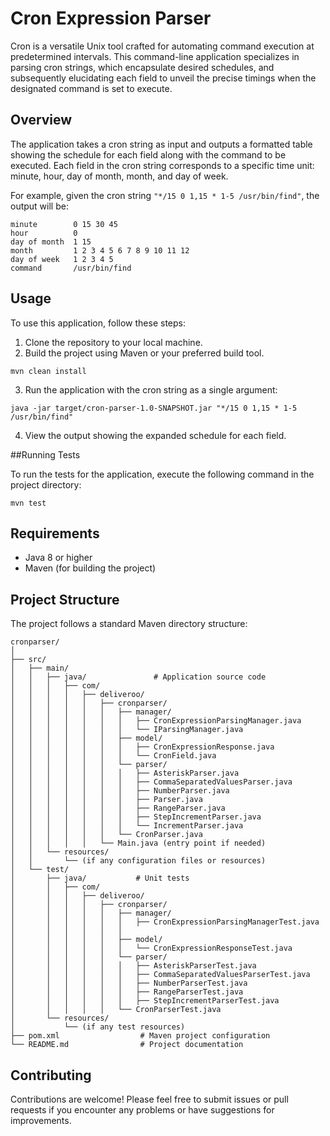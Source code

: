 # Cron Expression Parser


Cron is a versatile Unix tool crafted for automating command execution at predetermined intervals. This command-line application specializes in parsing cron strings, which encapsulate desired schedules, and subsequently elucidating each field to unveil the precise timings when the designated command is set to execute.

## Overview

The application takes a cron string as input and outputs a formatted table showing the schedule for each field along with the command to be executed. Each field in the cron string corresponds to a specific time unit: minute, hour, day of month, month, and day of week.

For example, given the cron string `"*/15 0 1,15 * 1-5 /usr/bin/find"`, the output will be:

```
minute        0 15 30 45
hour          0
day of month  1 15
month         1 2 3 4 5 6 7 8 9 10 11 12
day of week   1 2 3 4 5
command       /usr/bin/find
```

## Usage

To use this application, follow these steps:

1. Clone the repository to your local machine.
2. Build the project using Maven or your preferred build tool.
```
mvn clean install
```
3. Run the application with the cron string as a single argument:

```
java -jar target/cron-parser-1.0-SNAPSHOT.jar "*/15 0 1,15 * 1-5 /usr/bin/find"
```

4. View the output showing the expanded schedule for each field.

##Running Tests

To run the tests for the application, execute the following command in the project directory:

```
mvn test
```

## Requirements

- Java 8 or higher
- Maven (for building the project)

## Project Structure

The project follows a standard Maven directory structure:


```
cronparser/
│
├── src/
│   ├── main/
│   │   ├── java/               # Application source code
│   │   │   ├── com/
│   │   │   │   ├── deliveroo/
│   │   │   │   │   ├── cronparser/
│   │   │   │   │   │   ├── manager/
│   │   │   │   │   │   │   ├── CronExpressionParsingManager.java
│   │   │   │   │   │   │   └── IParsingManager.java
│   │   │   │   │   │   ├── model/
│   │   │   │   │   │   │   ├── CronExpressionResponse.java
│   │   │   │   │   │   │   └── CronField.java
│   │   │   │   │   │   └── parser/
│   │   │   │   │   │   │   ├── AsteriskParser.java
│   │   │   │   │   │   │   ├── CommaSeparatedValuesParser.java
│   │   │   │   │   │   │   ├── NumberParser.java
│   │   │   │   │   │   │   ├── Parser.java
│   │   │   │   │   │   │   ├── RangeParser.java
│   │   │   │   │   │   │   ├── StepIncrementParser.java
│   │   │   │   │   │   │   └── IncrementParser.java
│   │   │   │   │   │   └── CronParser.java
│   │   │   │   │   └── Main.java (entry point if needed)
│   │   └── resources/
│   │       └── (if any configuration files or resources)
│   └── test/
│       ├── java/           # Unit tests
│       │   ├── com/
│       │   │   ├── deliveroo/
│       │   │   │   ├── cronparser/
│       │   │   │   │   ├── manager/
│       │   │   │   │   │   ├── CronExpressionParsingManagerTest.java
│       │   │   │   │   │
│       │   │   │   │   ├── model/
│       │   │   │   │   │   └── CronExpressionResponseTest.java
│       │   │   │   │   └── parser/
│       │   │   │   │   │   ├── AsteriskParserTest.java
│       │   │   │   │   │   ├── CommaSeparatedValuesParserTest.java
│       │   │   │   │   │   ├── NumberParserTest.java
│       │   │   │   │   │   ├── RangeParserTest.java
│       │   │   │   │   │   ├── StepIncrementParserTest.java
│       │   │   │   │   └── CronParserTest.java
│       └── resources/
│           └── (if any test resources)
├── pom.xml                  # Maven project configuration
└── README.md                # Project documentation
```

## Contributing

Contributions are welcome! Please feel free to submit issues or pull requests if you encounter any problems or have suggestions for improvements.
